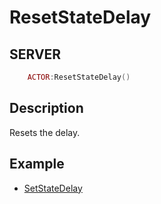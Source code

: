 # ResetStateDelay

## SERVER
```lua
	ACTOR:ResetStateDelay()
```

## Description
Resets the delay.

## Example
- [SetStateDelay](./SetStateDelay.md)